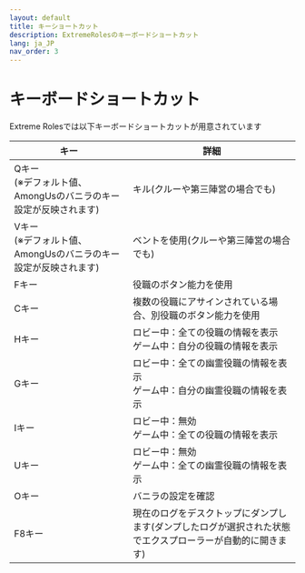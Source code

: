 ```yaml
---
layout: default
title: キーショートカット
description: ExtremeRolesのキーボードショートカット
lang: ja_JP
nav_order: 3
---
```


# キーボードショートカット

Extreme Rolesでは以下キーボードショートカットが用意されています

|  キー |  詳細  |
| ---- | ---- |
|  Qキー<br>(※デフォルト値、AmongUsのバニラのキー設定が反映されます)  | キル(クルーや第三陣営の場合でも) |
|  Vキー<br>(※デフォルト値、AmongUsのバニラのキー設定が反映されます)  | ベントを使用(クルーや第三陣営の場合でも) |
|  Fキー  | 役職のボタン能力を使用 |
|  Cキー  | 複数の役職にアサインされている場合、別役職のボタン能力を使用 |
|  Hキー  | ロビー中：全ての役職の情報を表示<br>ゲーム中：自分の役職の情報を表示 |
|  Gキー  | ロビー中：全ての幽霊役職の情報を表示<br>ゲーム中：自分の幽霊役職の情報を表示 |
|  Iキー  | ロビー中：無効<br>ゲーム中：全ての役職の情報を表示 |
|  Uキー  | ロビー中：無効<br>ゲーム中：全ての幽霊役職の情報を表示 |
|  Oキー  | バニラの設定を確認 |
|  F8キー  | 現在のログをデスクトップにダンプします(ダンプしたログが選択された状態でエクスプローラーが自動的に開きます) |